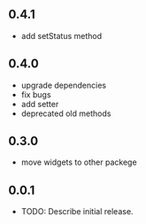 ## 0.4.1
 * add setStatus method
## 0.4.0
 * upgrade dependencies
 * fix bugs
 * add setter 
 * deprecated old methods

## 0.3.0
* move widgets to other packege

## 0.0.1

* TODO: Describe initial release.
